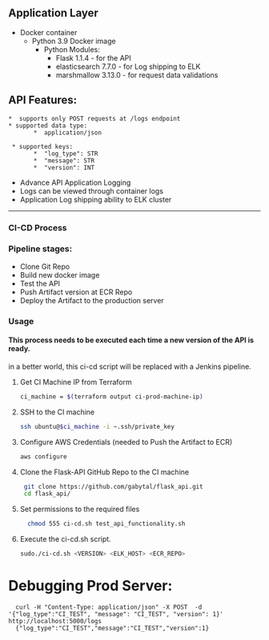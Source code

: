 ##  Application Layer
* Docker container
    * Python 3.9 Docker image
      * Python Modules:
        * Flask 1.1.4 - for the API
        * elasticsearch 7.7.0 - for Log shipping to ELK
        * marshmallow 3.13.0 - for request data validations
        

## API Features:
    *  supports only POST requests at /logs endpoint 
    * supported data type:           
           *  application/json

     * supported keys:
           *  "log_type": STR
           *  "message": STR
           *  "version": INT
    
      
  * Advance API Application Logging
  * Logs can be viewed through container logs 
  * Application Log shipping ability to ELK cluster


---

### CI-CD Process 
### Pipeline stages:
 * Clone Git Repo
 * Build new docker image
 * Test the API
 * Push Artifact version at ECR Repo  
 * Deploy the Artifact to the production server

### Usage
#### This process needs to be executed each time a new version of the API is ready.
in a better world, this ci-cd script will be replaced with a Jenkins pipeline.

1. Get CI Machine IP from Terraform
   ```sh
   ci_machine = $(terraform output ci-prod-machine-ip)
   ```
2. SSH to the CI machine 
   ```sh
   ssh ubuntu@$ci_machine -i ~.ssh/private_key
   ```
3. Configure AWS Credentials (needed to Push the Artifact to ECR)
   ```sh
   aws configure
   ```
      
3. Clone the Flask-API GitHub Repo to the CI machine
   ```sh
    git clone https://github.com/gabytal/flask_api.git
    cd flask_api/
   ```
4. Set permissions to the required files
   ```sh
     chmod 555 ci-cd.sh test_api_functionality.sh
   ```
5. Execute the ci-cd.sh script.
    ```sh
    sudo./ci-cd.sh <VERSION> <ELK_HOST> <ECR_REPO>
    ```
       

# Debugging Prod Server:
      curl -H "Content-Type: application/json" -X POST  -d '{"log_type":"CI_TEST", "message": "CI_TEST", "version": 1}' http://localhost:5000/logs
      {"log_type":"CI_TEST","message":"CI_TEST","version":1}
